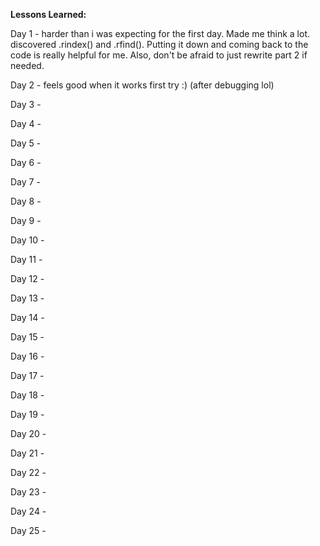 __Lessons Learned:__

Day 1 - harder than i was expecting for the first day. Made me think a lot. discovered .rindex() and .rfind(). Putting it down and coming back to the code is really helpful for me. Also, don't be afraid to just rewrite part 2 if needed.

Day 2 - feels good when it works first try :) (after debugging lol)

Day 3 - 

Day 4 - 

Day 5 - 

Day 6 - 

Day 7 - 

Day 8 -

Day 9 - 

Day 10 - 

Day 11 - 

Day 12 - 

Day 13 - 

Day 14 - 

Day 15 - 

Day 16 - 

Day 17 - 

Day 18 -

Day 19 - 

Day 20 - 

Day 21 - 

Day 22 - 

Day 23 - 

Day 24 - 

Day 25 - 
